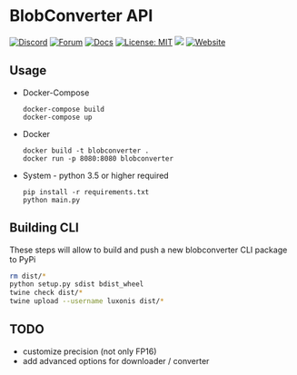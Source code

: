 # BlobConverter API

[![Discord](https://img.shields.io/discord/790680891252932659?label=Discord)](https://discord.gg/luxonis)
[![Forum](https://img.shields.io/badge/Forum-discuss-orange)](https://discuss.luxonis.com/)
[![Docs](https://img.shields.io/badge/Docs-DepthAI-yellow)](https://docs.luxonis.com)
[![License: MIT](https://img.shields.io/badge/License-MIT-green.svg)](https://opensource.org/licenses/MIT)
[![](https://img.shields.io/pypi/v/blobconverter.svg)](https://pypi.org/project/blobconverter/)
[![Website](https://img.shields.io/badge/Website-BlobConverter-purpleblue)](http://blobconverter.luxonis.com/)

## Usage

- Docker-Compose

    ```
    docker-compose build
    docker-compose up
    ```

- Docker

    ```
    docker build -t blobconverter .
    docker run -p 8080:8080 blobconverter
    ```

- System - python 3.5 or higher required

    ```
    pip install -r requirements.txt
    python main.py
    ```

## Building CLI

These steps will allow to build and push a new blobconverter CLI package to PyPi

```bash
rm dist/* 
python setup.py sdist bdist_wheel 
twine check dist/* 
twine upload --username luxonis dist/*
```

## TODO

- customize precision (not only FP16)
- add advanced options for downloader / converter
